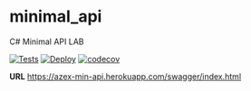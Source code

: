 
# minimal_api
C# Minimal API LAB

[![Tests](https://github.com/brunoazex/minimal_api/actions/workflows/pull_request.yml/badge.svg)](https://github.com/brunoazex/minimal_api/actions/workflows/pull_request.yml) [![Deploy](https://github.com/brunoazex/minimal_api/actions/workflows/main.yml/badge.svg)](https://github.com/brunoazex/minimal_api/actions/workflows/main.yml) [![codecov](https://codecov.io/gh/brunoazex/minimal_api/branch/main/graph/badge.svg?token=1N2NLQIQLN)](https://codecov.io/gh/brunoazex/minimal_api)

**URL**
https://azex-min-api.herokuapp.com/swagger/index.html
